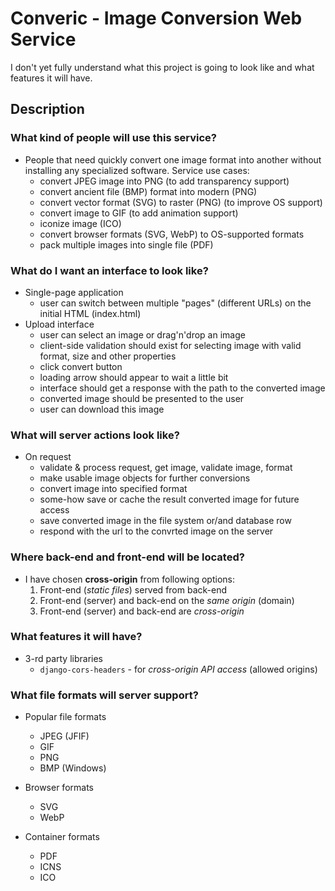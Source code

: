 # Converic - Image Conversion Web Service

I don't yet fully understand what this project is going to look like
and what features it will have.

## Description


### What kind of people will use this service?

- People that need quickly convert one image format into another
  without installing any specialized software. Service use cases:
  * convert JPEG image into PNG (to add transparency support)
  * convert ancient file (BMP) format into modern (PNG)
  * convert vector format (SVG) to raster (PNG) (to improve OS support)
  * convert image to GIF (to add animation support)
  * iconize image (ICO)
  * convert browser formats (SVG, WebP) to OS-supported formats
  * pack multiple images into single file (PDF)


### What do I want an **interface** to look like?

- Single-page application
  * user can switch between multiple "pages" (different URLs) on the initial HTML (index.html)
- Upload interface
  * user can select an image or drag'n'drop an image
  * client-side validation should exist for selecting image with 
    valid format, size and other properties
  * click convert button
  * loading arrow should appear to wait a little bit
  * interface should get a response with the path to the converted image
  * converted image should be presented to the user
  * user can download this image

### What will **server actions** look like?

- On request
  * validate & process request, get image, validate image, format
  * make usable image objects for further conversions
  * convert image into specified format
  * some-how save or cache the result converted image for future access
  * save converted image in the file system or/and database row
  * respond with the url to the convrted image on the server

### Where **back-end and front-end** will be located?

- I have chosen **cross-origin** from following options:
  1. Front-end (*static files*) served from back-end
  2. Front-end (server) and back-end on the *same origin* (domain)
  3. Front-end (server) and back-end are *cross-origin* 

### What **features** it will have?

- 3-rd party libraries
  * `django-cors-headers` - for *cross-origin API access* (allowed origins)

### What **file formats** will server support?

- Popular file formats
  * JPEG (JFIF)
  * GIF
  * PNG
  * BMP (Windows)

- Browser formats
  * SVG
  * WebP

- Container formats
  * PDF
  * ICNS
  * ICO
